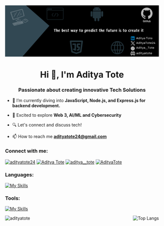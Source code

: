 ![MasterHead](https://github.com/AdityaTote/AdityaTote/blob/main/banner.png)

<h1 align="center">Hi 👋, I'm Aditya Tote</h1>
<h3 align="center">Passionate about creating innovative Tech Solutions</h3>

- 🌟 I’m currently diving into **JavaScript, Node.js, and Express.js for backend development.**

- 🚀 Excited to explore **Web 3, AI/ML and Cybersecurity**

- 🔍 Let's connect and discuss tech!

- 📫 How to reach me **adityatote24@gmail.com**

<h3 align="left">Connect with me:</h3>
<p align="left">
<a href="https://twitter.com/adityatote24" target="blank"><img align="center" src="https://raw.githubusercontent.com/rahuldkjain/github-profile-readme-generator/master/src/images/icons/Social/twitter.svg" alt="adityatote24" height="30" width="40" /></a>
<a href="https://linkedin.com/in/aditya-tote" target="blank"><img align="center" src="https://raw.githubusercontent.com/rahuldkjain/github-profile-readme-generator/master/src/images/icons/Social/linked-in-alt.svg" alt="Aditya Tote" height="30" width="40" /></a>
<a href="https://instagram.com/aditya__tote" target="blank"><img align="center" src="https://raw.githubusercontent.com/rahuldkjain/github-profile-readme-generator/master/src/images/icons/Social/instagram.svg" alt="aditya__tote" height="30" width="40" /></a>
<a href="https://discord.gg/adityatote" target="blank"><img align="center" src="https://raw.githubusercontent.com/rahuldkjain/github-profile-readme-generator/master/src/images/icons/Social/discord.svg" alt="AdityaTote" height="30" width="40" /></a>
</p>

<h3 align="left">Languages:</h3>
 
  [![My Skills](https://skillicons.dev/icons?i=js,ts,py,html,css)](https://skillicons.dev)

  <h3 align="left">Tools:</h3>
  
  [![My Skills](https://skillicons.dev/icons?i=nodejs,express,postman,npm,mongodb,postgres,git,github,bash,django,firebase,vscode,debian,neovim)](https://skillicons.dev)
  


<p>
  <img align="left" src="https://github-readme-stats.vercel.app/api?username=adityatote&show_icons=true&locale=en" alt="adityatote" />
  <img align="right" src="https://github-readme-stats.vercel.app/api/top-langs/?username=AdityaTote&size_weight=0.5&count_weight=0.5" alt="Top Langs" />
</p>

<!--START_SECTION:waka-->


<!--END_SECTION:waka-->
